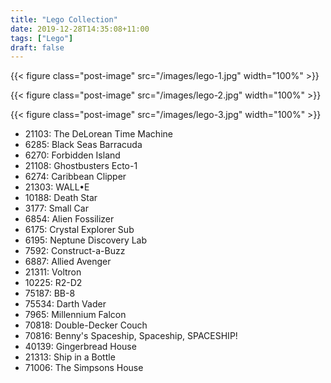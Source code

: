 ```yaml
---
title: "Lego Collection"
date: 2019-12-28T14:35:08+11:00
tags: ["Lego"]
draft: false
---
```


{{< figure class="post-image" src="/images/lego-1.jpg" width="100%" >}}

{{< figure class="post-image" src="/images/lego-2.jpg" width="100%" >}}

{{< figure class="post-image" src="/images/lego-3.jpg" width="100%" >}}

- 21103: The DeLorean Time Machine
- 6285: Black Seas Barracuda
- 6270: Forbidden Island
- 21108: Ghostbusters Ecto-1
- 6274: Caribbean Clipper
- 21303: WALL•E
- 10188: Death Star
- 3177: Small Car
- 6854: Alien Fossilizer
- 6175: Crystal Explorer Sub
- 6195: Neptune Discovery Lab
- 7592: Construct-a-Buzz
- 6887: Allied Avenger
- 21311: Voltron
- 10225: R2-D2
- 75187: BB-8
- 75534: Darth Vader
- 7965: Millennium Falcon
- 70818: Double-Decker Couch
- 70816: Benny's Spaceship, Spaceship, SPACESHIP!
- 40139: Gingerbread House
- 21313: Ship in a Bottle
- 71006: The Simpsons House
<!--more-->
